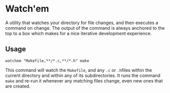 Watch'em
========

A utility that watches your directory for file changes, and then executes a command on change. The output of the command is always anchored to the top to a box which makes for a nice iterative development experience.

Usage
-----

    watchem "Makefile,**/*.c,**/*.h" make

This command will watch the `Makefile`, and any `.c` or `.h`files within the current directory and within any of its subdirectories. It runs the command `make` and re-run it whenever any matching files change, even new ones that are created.